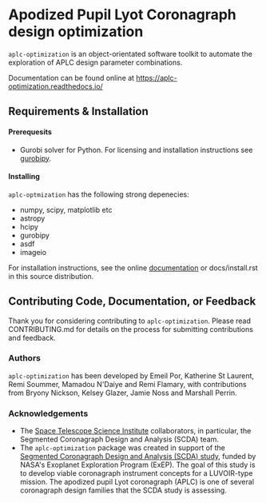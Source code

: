 # Apodized Pupil Lyot Coronagraph design optimization

`aplc-optimization` is an object-orientated software toolkit 
to automate the exploration of APLC design parameter combinations. 

Documentation can be found online at https://aplc-optimization.readthedocs.io/

## Requirements & Installation

#### Prerequesits
- Gurobi solver for Python. For licensing and installation instructions see [gurobipy](https://www.gurobi.com/documentation/9.1/quickstart_mac/cs_grbpy_the_gurobi_python.html).

#### Installing
`aplc-optmization` has the following strong depenecies:
 - numpy, scipy, matplotlib etc
 - astropy
 - hcipy
 - gurobipy
 - asdf
 - imageio

For installation instructions, see the online [documentation](aplc-optimization.readthedocs.io) or docs/install.rst in this source distribution.

## Contributing Code, Documentation, or Feedback

Thank you for considering contributing to `aplc-optimization`. Please read CONTRIBUTING.md for details on the process for submitting contributions and feedback.

### Authors

`aplc-optimization` has been developed by Emeil Por, Katherine St Laurent, Remi Soummer, Mamadou N'Daiye and Remi Flamary, with contributions from Bryony Nickson, Kelsey Glazer, Jamie Noss and Marshall Perrin.

### Acknowledgements

- The [Space Telescope Science Institute](stsci.edu) collaborators, in particular, the Segmented Coronagraph Design and Analysis (SCDA) team.
- The `aplc-optimization` package was created in support of the [Segmented Coronagraph Design and Analysis (SCDA) study](https://exoplanets.nasa.gov/exep/technology/SCDA/), funded by NASA's Exoplanet Exploration Program (ExEP). The goal of this study is to develop viable coronagraph instrument concepts for a LUVOIR-type mission. The apodized pupil Lyot coronagraph (APLC) is one of several coronagraph design families that the SCDA study is assessing.


